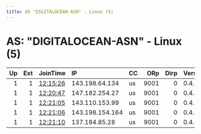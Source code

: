 ```yaml
---
title: AS "DIGITALOCEAN-ASN" - Linux (5)
---
```


# AS: "DIGITALOCEAN-ASN" - Linux (5)

|   Up |   Ext | JoinTime                                                                                              | IP              | CC   |   ORp |   Dirp | Version   | Contact           | Nickname   |   eFamMembers |
|-----:|------:|:------------------------------------------------------------------------------------------------------|:----------------|:-----|------:|-------:|:----------|:------------------|:-----------|--------------:|
|    1 |     1 | [12:15:26](https://nusenu.github.io/OrNetStats/w/relay/F6DAA7F00F84AA8581353AC9819884FC2F0999F8.html) | 143.198.64.134  | us   |  9001 |      0 | 0.4.7.9   | twclwzlx@duck.com | twclwzlx   |             1 |
|    1 |     1 | [12:20:47](https://nusenu.github.io/OrNetStats/w/relay/34BB60404D363794B4287C462C5EA2DD885524CF.html) | 147.182.254.27  | us   |  9001 |      0 | 0.4.7.9   | zhlmzs99@duck.com | zhlmzs99   |             1 |
|    1 |     1 | [12:21:05](https://nusenu.github.io/OrNetStats/w/relay/89483696E65A8FA42206803669AC64837E529344.html) | 143.110.153.99  | us   |  9001 |      0 | 0.4.7.9   | kd6r8a6b@duck.com | kd6r8a6b   |             1 |
|    1 |     1 | [12:21:06](https://nusenu.github.io/OrNetStats/w/relay/02383E93CBFB743161B52CDFF87AE3FE21A56BC8.html) | 143.198.154.164 | us   |  9001 |      0 | 0.4.7.9   | g8nubj7e@duck.com | g8nubj7e   |             1 |
|    1 |     1 | [12:21:10](https://nusenu.github.io/OrNetStats/w/relay/4C507BF703A6BC57313E38BB3B11CE337EC3CA37.html) | 137.184.85.28   | us   |  9001 |      0 | 0.4.7.9   | ol28jtl9@duck.com | ol28jtl9   |             1 |
